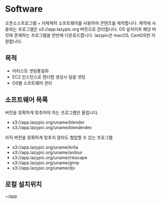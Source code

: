 # Software

오픈소스프로그램 + 자체제작 소프트웨어를 사용하여 콘텐츠를 제작합니다.
제작에 사용되는 프로그램은 s3://app.lazypic.org 버킷으로 관리됩니다.
OS 설치이후 해당 버킷에 존재하는 프로그램을 한번에 다운로드합니다.
lazypic은 macOS, CentOS만 지원합니다.

## 목적
- 아티스트 셋팅통일화
- EC2 인스턴스로 렌더팜 생성시 일괄 셋팅
- OS별 소프트웨어 관리

## 소프트웨어 목록

버전을 정확하게 맞추어야 하는 프로그램만 올립니다.

- s3://app.lazypic.org/uname/blender
- s3://app.lazypic.org/uname/blenderdev

아직 버전을 정확하게 맞추지 않아도 협업할 수 있는 프로그램

- s3://app.lazypic.org/uname/krita
- s3://app.lazypic.org/uname/ardour
- s3://app.lazypic.org/uname/inkscape
- s3://app.lazypic.org/uname/gimp
- s3://app.lazypic.org/uname/djv


## 로컬 설치위치

~/app
